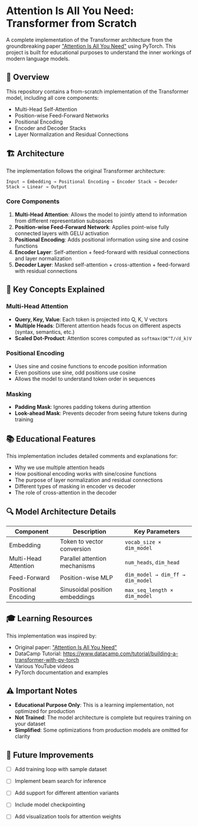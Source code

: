 # Attention Is All You Need: Transformer from Scratch

A complete implementation of the Transformer architecture from the groundbreaking paper ["Attention Is All You Need"](https://arxiv.org/abs/1706.03762) using PyTorch. This project is built for educational purposes to understand the inner workings of modern language models.

## 🎯 Overview

This repository contains a from-scratch implementation of the Transformer model, including all core components:
- Multi-Head Self-Attention
- Position-wise Feed-Forward Networks
- Positional Encoding
- Encoder and Decoder Stacks
- Layer Normalization and Residual Connections

## 🏗️ Architecture

The implementation follows the original Transformer architecture:

```
Input → Embedding → Positional Encoding → Encoder Stack → Decoder Stack → Linear → Output
```

### Core Components

1. **Multi-Head Attention**: Allows the model to jointly attend to information from different representation subspaces
2. **Position-wise Feed-Forward Network**: Applies point-wise fully connected layers with GELU activation
3. **Positional Encoding**: Adds positional information using sine and cosine functions
4. **Encoder Layer**: Self-attention + feed-forward with residual connections and layer normalization
5. **Decoder Layer**: Masked self-attention + cross-attention + feed-forward with residual connections

## 🧠 Key Concepts Explained

### Multi-Head Attention
- **Query, Key, Value**: Each token is projected into Q, K, V vectors
- **Multiple Heads**: Different attention heads focus on different aspects (syntax, semantics, etc.)
- **Scaled Dot-Product**: Attention scores computed as `softmax(QK^T/√d_k)V`

### Positional Encoding
- Uses sine and cosine functions to encode position information
- Even positions use sine, odd positions use cosine
- Allows the model to understand token order in sequences

### Masking
- **Padding Mask**: Ignores padding tokens during attention
- **Look-ahead Mask**: Prevents decoder from seeing future tokens during training

## 📚 Educational Features

This implementation includes detailed comments and explanations for:
- Why we use multiple attention heads
- How positional encoding works with sine/cosine functions
- The purpose of layer normalization and residual connections
- Different types of masking in encoder vs decoder
- The role of cross-attention in the decoder

## 🔍 Model Architecture Details

| Component | Description | Key Parameters |
|-----------|-------------|----------------|
| Embedding | Token to vector conversion | `vocab_size × dim_model` |
| Multi-Head Attention | Parallel attention mechanisms | `num_heads`, `dim_head` |
| Feed-Forward | Position-wise MLP | `dim_model → dim_ff → dim_model` |
| Positional Encoding | Sinusoidal position embeddings | `max_seq_length × dim_model` |

## 🎓 Learning Resources

This implementation was inspired by:
- Original paper: ["Attention Is All You Need"](https://arxiv.org/abs/1706.03762)
- DataCamp Tutorial: https://www.datacamp.com/tutorial/building-a-transformer-with-py-torch
- Various YouTube videos
- PyTorch documentation and examples

## ⚠️ Important Notes

- **Educational Purpose Only**: This is a learning implementation, not optimized for production
- **Not Trained**: The model architecture is complete but requires training on your dataset
- **Simplified**: Some optimizations from production models are omitted for clarity

## 🚧 Future Improvements

- [ ] Add training loop with sample dataset
- [ ] Implement beam search for inference
- [ ] Add support for different attention variants
- [ ] Include model checkpointing
- [ ] Add visualization tools for attention weights

